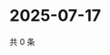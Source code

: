 # 2025-07-17

共 0 条

<!-- BEGIN ZHIHUVIDEO -->
<!-- 最后更新时间 Thu Jul 17 2025 15:15:12 GMT+0800 (China Standard Time) -->

<!-- END ZHIHUVIDEO -->
